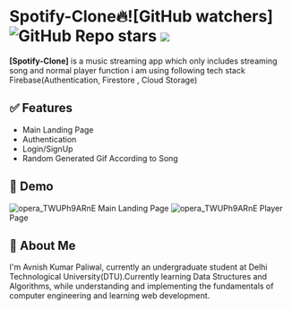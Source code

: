 
# Spotify-Clone🔥![GitHub watchers] ![GitHub Repo stars](https://img.shields.io/github/stars/Aman12305/spotify-clone?style=social) ![](https://visitor-badge.glitch.me/badge?page_id=Aman12305/spotify-clone")


**[Spotify-Clone]** is a music streaming app which only includes streaming song and normal player function i am using following tech stack Firebase(Authentication, Firestore , Cloud Storage)


## ✅ Features

- Main Landing Page
- Authentication
- Login/SignUp
- Random Generated Gif According to Song
## 🐣 Demo

![opera_TWUPh9ARnE](https://user-images.githubusercontent.com/93370526/168461808-3438490f-81eb-434e-8f97-3e91de863380.png)
Main Landing Page
![opera_TWUPh9ARnE](https://user-images.githubusercontent.com/93370526/168462853-2e8c3b88-52c4-4ebf-93ac-b65a73359693.png)
Player Page

## 🚀 About Me
I'm Avnish Kumar Paliwal, currently an undergraduate student at Delhi Technological University(DTU).Currently learning Data Structures and Algorithms, while understanding and implementing the fundamentals of computer engineering and learning web development.

